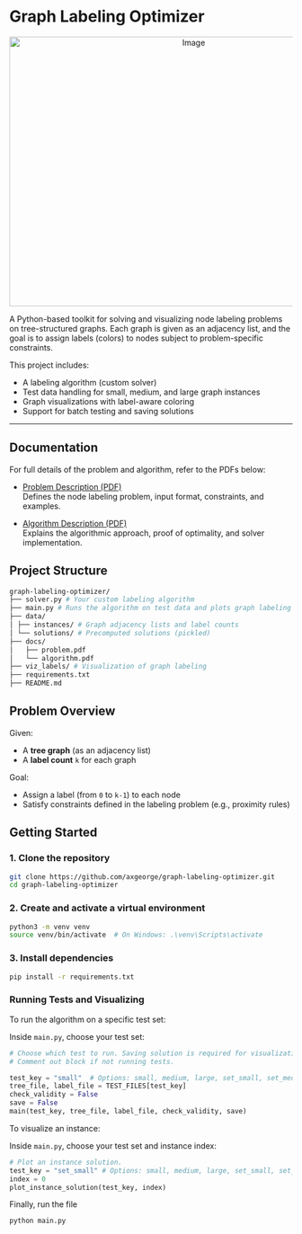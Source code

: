 # Graph Labeling Optimizer

<p align="center">
<img width="640" height="480" alt="Image" src="https://github.com/user-attachments/assets/517de626-4c72-43df-a4de-16315ffaad2c" />
</p>

A Python-based toolkit for solving and visualizing node labeling problems on tree-structured graphs. Each graph is given as an adjacency list, and the goal is to assign labels (colors) to nodes subject to problem-specific constraints.

This project includes:
- A labeling algorithm (custom solver)
- Test data handling for small, medium, and large graph instances
- Graph visualizations with label-aware coloring
- Support for batch testing and saving solutions

---

## Documentation

For full details of the problem and algorithm, refer to the PDFs below:

- [Problem Description (PDF)](docs/problem.pdf)  
  Defines the node labeling problem, input format, constraints, and examples.

- [Algorithm Description (PDF)](docs/algorithm.pdf)  
  Explains the algorithmic approach, proof of optimality, and solver implementation.


## Project Structure

```bash
graph-labeling-optimizer/
├── solver.py # Your custom labeling algorithm
├── main.py # Runs the algorithm on test data and plots graph labeling
├── data/
│ ├── instances/ # Graph adjacency lists and label counts
│ └── solutions/ # Precomputed solutions (pickled)
├── docs/
│   ├── problem.pdf
│   └── algorithm.pdf
├── viz_labels/ # Visualization of graph labeling
├── requirements.txt
├── README.md
```

## Problem Overview

Given:
- A **tree graph** (as an adjacency list)
- A **label count** `k` for each graph

Goal:
- Assign a label (from `0` to `k-1`) to each node
- Satisfy constraints defined in the labeling problem (e.g., proximity rules)


## Getting Started

### 1. Clone the repository

```bash
git clone https://github.com/axgeorge/graph-labeling-optimizer.git
cd graph-labeling-optimizer
```

### 2. Create and activate a virtual environment

```bash
python3 -m venv venv
source venv/bin/activate  # On Windows: .\venv\Scripts\activate
```

### 3. Install dependencies

```bash
pip install -r requirements.txt
```

### Running Tests and Visualizing

To run the algorithm on a specific test set:

Inside `main.py`, choose your test set:

```python
# Choose which test to run. Saving solution is required for visualization.
# Comment out block if not running tests.

test_key = "small"  # Options: small, medium, large, set_small, set_medium, set_large, example
tree_file, label_file = TEST_FILES[test_key]
check_validity = False
save = False
main(test_key, tree_file, label_file, check_validity, save)
```

To visualize an instance:

Inside `main.py`, choose your test set and instance index:

```python
# Plot an instance solution.
test_key = "set_small" # Options: small, medium, large, set_small, set_medium, set_large, example
index = 0
plot_instance_solution(test_key, index)
```

Finally, run the file

```bash
python main.py
```

